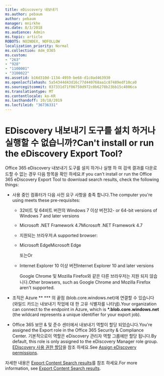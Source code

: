 ```yaml
---
title: eDiscovery 내보내기
ms.author: pebaum
author: pebaum
manager: mnirkhe
ms.date: 8/3/2018
ms.audience: Admin
ms.topic: article
ROBOTS: NOINDEX, NOFOLLOW
localization_priority: Normal
ms.collection: Adm_O365
ms.custom:
- "263"
- "928"
- "1100001"
- "3100022"
ms.assetid: b16d310d-1134-4959-be68-d1c0ad463930
ms.openlocfilehash: 5a54344d43d16c77d440768aa1c87489edf10ca0
ms.sourcegitcommit: 037331d71f06750d972c0b6278b23bb15c4806ca
ms.translationtype: MT
ms.contentlocale: ko-KR
ms.lasthandoff: 10/18/2019
ms.locfileid: "36736331"
---
```

# <a name="cant-install-or-run-the-ediscovery-export-tool"></a><span data-ttu-id="bbffe-102">EDiscovery 내보내기 도구를 설치 하거나 실행할 수 없습니까?</span><span class="sxs-lookup"><span data-stu-id="bbffe-102">Can't install or run the eDiscovery Export Tool?</span></span>

<span data-ttu-id="bbffe-103">Office 365 eDiscovery 내보내기 도구를 설치 하거나 실행 하 여 검색 결과를 다운로드할 수 없는 경우 다음 항목을 확인 하세요.</span><span class="sxs-lookup"><span data-stu-id="bbffe-103">If you can't install or run the Office 365 eDiscovery Export Tool to download search results, check the following things:</span></span>
  
- <span data-ttu-id="bbffe-104">사용 중인 컴퓨터가 다음 사전 요구 사항을 충족 합니다.</span><span class="sxs-lookup"><span data-stu-id="bbffe-104">The computer you're using meets these pre-requisites:</span></span>

  - <span data-ttu-id="bbffe-105">32비트 및 64비트 버전의 Windows 7 이상 버전</span><span class="sxs-lookup"><span data-stu-id="bbffe-105">32- or 64-bit versions of Windows 7 and later versions</span></span>

  - <span data-ttu-id="bbffe-106">Microsoft .NET Framework 4.7</span><span class="sxs-lookup"><span data-stu-id="bbffe-106">Microsoft .NET Framework 4.7</span></span>

  - <span data-ttu-id="bbffe-107">지원되는 브라우저:</span><span class="sxs-lookup"><span data-stu-id="bbffe-107">A supported browser:</span></span>

  - <span data-ttu-id="bbffe-108">Microsoft Edge</span><span class="sxs-lookup"><span data-stu-id="bbffe-108">Microsoft Edge</span></span>

    <span data-ttu-id="bbffe-109">또는</span><span class="sxs-lookup"><span data-stu-id="bbffe-109">Or</span></span>

  - <span data-ttu-id="bbffe-110">Internet Explorer 10 이상 버전</span><span class="sxs-lookup"><span data-stu-id="bbffe-110">Internet Explorer 10 and later versions</span></span>

    <span data-ttu-id="bbffe-111">Google Chrome 및 Mozilla Firefox와 같은 다른 브라우저는 지원 되지 않습니다.</span><span class="sxs-lookup"><span data-stu-id="bbffe-111">Other browsers, such as Google Chrome and Mozilla Firefox aren't supported.</span></span>

- <span data-ttu-id="bbffe-112">조직은 Azure \*\* \*\*\* 의 끝점 (blob.core.windows.net)에 연결할 수 있습니다 (와일드 카드는 내보내기 작업에 대 한 고유 식별자를 나타냄).</span><span class="sxs-lookup"><span data-stu-id="bbffe-112">Your organization can connect to the endpoint in Azure, which is **\*.blob.core.windows.net** (the wildcard represents a unique identifier for your export job).</span></span>

- <span data-ttu-id="bbffe-113">Office 365 보안 &amp; 및 준수 센터에서 내보내기 역할이 할당 되었습니다.</span><span class="sxs-lookup"><span data-stu-id="bbffe-113">You're assigned the Export role in the Office 365 Security &amp; Compliance Center.</span></span> <span data-ttu-id="bbffe-114">기본적으로이 역할은 eDiscovery 관리자 역할 그룹에만 할당 됩니다.</span><span class="sxs-lookup"><span data-stu-id="bbffe-114">By default, this role is only assigned to the eDiscovery Manager role group.</span></span> <span data-ttu-id="bbffe-115">[EDiscovery 사용 권한 할당](https://docs.microsoft.com/office365/securitycompliance/assign-ediscovery-permissions)을 참조 하세요.</span><span class="sxs-lookup"><span data-stu-id="bbffe-115">See [Assign eDiscovery permissions](https://docs.microsoft.com/office365/securitycompliance/assign-ediscovery-permissions).</span></span>

<span data-ttu-id="bbffe-116">자세한 내용은 [Export Content Search results](https://docs.microsoft.com/office365/securitycompliance/export-search-results)를 참조 하세요.</span><span class="sxs-lookup"><span data-stu-id="bbffe-116">For more information, see [Export Content Search results](https://docs.microsoft.com/office365/securitycompliance/export-search-results).</span></span>
  